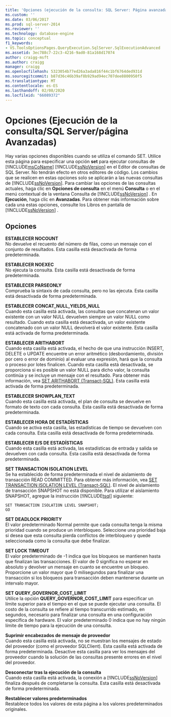 ```yaml
---
title: 'Opciones (ejecución de la consulta: SQL Server: Página avanzadas) | Microsoft Docs'
ms.custom: ''
ms.date: 03/06/2017
ms.prod: sql-server-2014
ms.reviewer: ''
ms.technology: database-engine
ms.topic: conceptual
f1_keywords:
- VS.ToolsOptionsPages.QueryExecution.SqlServer.SqlExecutionAdvanced
ms.assetid: 3ec788c7-22c3-4216-9ad0-81a168d17074
author: craigg-msft
ms.author: craigg
manager: craigg
ms.openlocfilehash: 5323054b77ed26a3ada816f44c1bf6764ded931d
ms.sourcegitcommit: b87d36c46b39af8b929ad94ec707dee8800950f5
ms.translationtype: MT
ms.contentlocale: es-ES
ms.lasthandoff: 02/08/2020
ms.locfileid: "66089372"
---
```

# <a name="options-query-executionsql-serveradvanced-page"></a>Opciones (Ejecución de la consulta/SQL Server/página Avanzadas)
  Hay varias opciones disponibles cuando se utiliza el comando SET. Utilice esta página para especificar una opción **set** para ejecutar consultas de [!INCLUDE[msCoName](../includes/msconame-md.md)] [!INCLUDE[ssNoVersion](../includes/ssnoversion-md.md)] en el Editor de consultas de SQL Server. No tendrán efecto en otros editores de código. Los cambios que se realicen en estas opciones solo se aplicarán a las nuevas consultas de [!INCLUDE[ssNoVersion](../includes/ssnoversion-md.md)]. Para cambiar las opciones de las consultas actuales, haga clic en **Opciones de consulta** en el menú **Consulta** o en el menú contextual de la ventana Consulta de [!INCLUDE[ssNoVersion](../includes/ssnoversion-md.md)] . En **Ejecución**, haga clic en **Avanzadas**. Para obtener más información sobre cada una estas opciones, consulte los Libros en pantalla de [!INCLUDE[ssNoVersion](../includes/ssnoversion-md.md)] .  
  
## <a name="options"></a>Opciones  
 **ESTABLECER NOCOUNT**  
 No devuelve el recuento del número de filas, como un mensaje con el conjunto de resultados. Esta casilla está desactivada de forma predeterminada.  
  
 **ESTABLECER NOEXEC**  
 No ejecuta la consulta. Esta casilla está desactivada de forma predeterminada.  
  
 **ESTABLECER PARSEONLY**  
 Comprueba la sintaxis de cada consulta, pero no las ejecuta. Esta casilla está desactivada de forma predeterminada.  
  
 **ESTABLECER CONCAT_NULL_YIELDS_NULL**  
 Cuando esta casilla está activada, las consultas que concatenan un valor existente con un valor NULL devuelven siempre un valor NULL como resultado. Cuando esta casilla está desactivada, un valor existente concatenado con un valor NULL devolverá el valor existente. Esta casilla está activada de forma predeterminada.  
  
 **ESTABLECER ARITHABORT**  
 Cuando esta casilla está activada, el hecho de que una instrucción INSERT, DELETE o UPDATE encuentre un error aritmético (desbordamiento, división por cero o error de dominio) al evaluar una expresión, hará que la consulta o proceso por lotes finalicen. Cuando esta casilla está desactivada, se proporciona si es posible un valor NULL para dicho valor, la consulta continúa y se incluye un mensaje con el resultado. Para obtener más información, vea [SET ARITHABORT &#40;Transact-SQL&#41;](/sql/t-sql/statements/set-arithabort-transact-sql). Esta casilla está activada de forma predeterminada.  
  
 **ESTABLECER SHOWPLAN_TEXT**  
 Cuando esta casilla está activada, el plan de consulta se devuelve en formato de texto con cada consulta. Esta casilla está desactivada de forma predeterminada.  
  
 **ESTABLECER HORA DE ESTADÍSTICAS**  
 Cuando se activa esta casilla, las estadísticas de tiempo se devuelven con cada consulta. Esta casilla está desactivada de forma predeterminada.  
  
 **ESTABLECER E/S DE ESTADÍSTICAS**  
 Cuando esta casilla está activada, las estadísticas de entrada y salida se devuelven con cada consulta. Esta casilla está desactivada de forma predeterminada.  
  
 **SET TRANSACTION ISOLATION LEVEL**  
 Se ha establecido de forma predeterminada el nivel de aislamiento de transacción READ COMMITTED. Para obtener más información, vea [SET TRANSACTION ISOLATION LEVEL &#40;Transact-SQL&#41;](/sql/t-sql/statements/set-transaction-isolation-level-transact-sql). El nivel de aislamiento de transacción SNAPSHOT no está disponible. Para utilizar el aislamiento SNAPSHOT, agregue la instrucción [!INCLUDE[tsql](../includes/tsql-md.md)] siguiente:  
  
```  
SET TRANSACTION ISOLATION LEVEL SNAPSHOT;  
GO  
```  
  
 **SET DEADLOCK PRIORITY**  
 El valor predeterminado Normal permite que cada consulta tenga la misma prioridad cuando se produce un interbloqueo. Seleccione una prioridad baja si desea que esta consulta pierda conflictos de interbloqueo y quede seleccionada como la consulta que debe finalizar.  
  
 **SET LOCK TIMEOUT**  
 El valor predeterminado de -1 indica que los bloqueos se mantienen hasta que finalizan las transacciones. El valor de 0 significa no esperar en absoluto y devolver un mensaje en cuanto se encuentre un bloqueo. Proporcione un valor mayor que 0 milisegundos para finalizar una transacción si los bloqueos para transacción deben mantenerse durante un intervalo mayor.  
  
 **SET QUERY_GOVERNOR_COST_LIMIT**  
 Utilice la opción **QUERY_GOVERNOR_COST_LIMIT** para especificar un límite superior para el tiempo en el que se puede ejecutar una consulta. El costo de la consulta se refiere al tiempo transcurrido estimado, en segundos, necesario para finalizar una consulta en una configuración específica de hardware. El valor predeterminado 0 indica que no hay ningún límite de tiempo para la ejecución de una consulta.  
  
 **Suprimir encabezados de mensaje de proveedor**  
 Cuando esta casilla está activada, no se muestran los mensajes de estado del proveedor (como el proveedor SQLClient). Esta casilla está activada de forma predeterminada. Desactive esta casilla para ver los mensajes del proveedor cuando la solución de las consultas presente errores en el nivel del proveedor.  
  
 **Desconectar tras la ejecución de la consulta**  
 Cuando esta casilla está activada, la conexión a [!INCLUDE[ssNoVersion](../includes/ssnoversion-md.md)] finaliza después de completarse la consulta. Esta casilla está desactivada de forma predeterminada.  
  
 **Restablecer valores predeterminados**  
 Restablece todos los valores de esta página a los valores predeterminados originales.  
  
  
